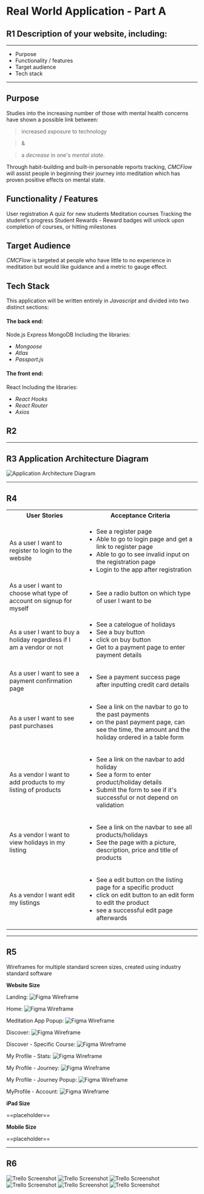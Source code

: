 # Real World Application - Part A

## R1 Description of your website, including:

-----------

- Purpose
- Functionality / features
- Target audience
- Tech stack

-----------


## Purpose

Studies into the increasing number of those with mental health concerns have shown a possible link between: 

>increased *exposure* to technology 

>&

>a *decrease* in one's *mental state*.


Through habit-building and built-in personable reports tracking, *CMCFlow* will assist people in beginning their journey into meditation which has proven positive effects on mental state.

## Functionality / Features

User registration
A quiz for new students
Meditation courses
Tracking the student's progress
Student Rewards - Reward badges will unlock upon completion of courses, or hitting milestones

## Target Audience

*CMCFlow* is targeted at people who have little to no experience in meditation but would like guidance and a metric to gauge effect.

## Tech Stack

This application will be written entirely in *Javascript* and divided into two distinct sections:

#### The back end:

Node.js
Express
MongoDB
Including the libraries:
 
- *Mongoose*
- *Atlas*
- *Passport.js*


#### The front end:
React
Including the libraries:
 
- *React Hooks*
- *React Router*
- *Axios*

## R2


---
## R3 Application Architecture Diagram

![Application Architecture Diagram](https://github.com/Mark-Cooper-Janssen-Vooles/T3A2-A/blob/master/docs/Application%20Architecture%20(3).png?raw=true)

---

## R4

<table style="width:100%">
    <tr>
      <th>User Stories</th>
      <th>Acceptance Criteria</th>
    </tr>
    <tr>
      <td>As a user I want to register to login to the website</td>
      <td>
        <ul>
           <li>
            See a register page
           </li>
           <li>
            Able to go to login page and get a link to register page
           </li>
           <li>
            Able to go to see invalid input on the registration page
           </li>
           <li>
            Login to the app after registration
           </li>
        </ul>
      </td>
    </tr>
    <tr>
      <td>As a user I want to choose what type of account on signup for myself</td>
      <td>
        <ul>
          <li>
            See a radio button on which type of user I want to be
          </li>
        </ul>
      </td>
    </tr>
    <tr>
      <td>As a user I want to buy a holiday regardless if I am a vendor or not</td>
      <td>
        <ul>
          <li>
            See a catelogue of holidays
          </li>
          <li>
            See a buy button
          </li>
          <li>
            click on buy button
          </li>
          <li>
            Get to a payment page to enter payment details
          </li>
        </ul>
      </td>
    </tr>
    <tr>
      <td>As a user I want to see a payment confirmation page</td>
      <td>
        <ul>
          <li>
            See a payment success page after inputting credit card details
          </li>
        </ul>
      </td>
    </tr>
    <tr>
      <td>As a user I want to see past purchases</td>
      <td>
        <ul>
          <li>
            See a link on the navbar to go to the past payments
          </li>
          <li>
            on the past payment page, can see the time, the amount and the holiday ordered in a table form
          </li>
        </ul>
      </td>
    </tr>
    <tr>
      <td>As a vendor I want to add products to my listing of products</td>
      <td>
        <ul>
          <li>
            See a link on the navbar to add holiday
          </li>
          <li>
            See a form to enter product/holiday details
          </li>
          <li>
            Submit the form to see if it's successful or not depend on validation
          </li>
        </ul>
      </td>
    </tr>
    <tr>
      <td>As a vendor I want to view holidays in my listing</td>
      <td>
        <ul>
          <li>
            See a link on the navbar to see all products/holidays
          </li>
          <li>
            See the page with a picture, description, price and title of products
          </li>
        </ul>
      </td>
    </tr>
    <tr>
      <td>As a vendor I want edit my listings</td>
      <td>
        <ul>
          <li>
            See a edit button on the listing page for a specific product
          </li>
          <li>
            click on edit button to an edit form to edit the product
          </li>
          <li>
            see a successful edit page afterwards
          </li>
        </ul>
      </td>
    </tr>
  </table>

---

## R5

Wireframes for multiple standard screen sizes, created using industry standard software

**Website Size**

Landing: 
![Figma Wireframe](./docs/wireframes/website/01_landingPage.png "Figma Wireframe")

Home: 
![Figma Wireframe](./docs/wireframes/website/02_home.png "Figma Wireframe")

Meditation App Popup: 
![Figma Wireframe](./docs/wireframes/website/03_homeMeditationAppPopup.png "Figma Wireframe")

Discover: 
![Figma Wireframe](./docs/wireframes/website/04_discover.png "Figma Wireframe")

Discover - Specific Course: 
![Figma Wireframe](./docs/wireframes/website/05_discoverCoursePage.png "Figma Wireframe")

My Profile - Stats: 
![Figma Wireframe](./docs/wireframes/website/06_MyProfileStats.png "Figma Wireframe")

My Profile - Journey:
![Figma Wireframe](./docs/wireframes/website/07_MyProfileJourney.png "Figma Wireframe")

My Profile - Journey Popup: 
![Figma Wireframe](./docs/wireframes/website/08_MyProfileJourneyPopup.png "Figma Wireframe")

MyProfile - Account: 
![Figma Wireframe](./docs/wireframes/website/09_MyProfileAccount.png "Figma Wireframe")

**iPad Size**

==placeholder==

**Mobile Size**

==placeholder==

---

## R6

![Trello Screenshot](./docs/trello/trello1.png "Trello screenshot")
![Trello Screenshot](./docs/trello/trello2.png "Trello screenshot")
![Trello Screenshot](./docs/trello/trello3.png "Trello screenshot")
![Trello Screenshot](./docs/trello/trello4.png "Trello screenshot")
![Trello Screenshot](./docs/trello/trello5.png "Trello screenshot")
![Trello Screenshot](./docs/trello/trello6.png "Trello screenshot")